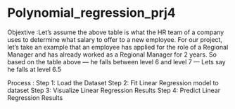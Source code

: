 # Polynomial_regression_prj4
Objextive :Let’s assume the above table is what the HR team of a company uses to determine what salary to offer to a new employee. For our project, let’s take an example that an employee has applied for the role of a Regional Manager and has already worked as a Regional Manager for 2 years. So based on the table above — he falls between level 6 and level 7 — Lets say he falls at level 6.5

Process :
Step 1: Load the Dataset
Step 2: Fit Linear Regression model to dataset
Step 3: Visualize Linear Regression Results
Step 4: Predict Linear Regression Results
